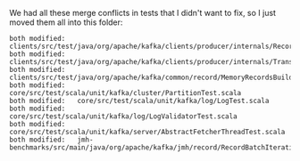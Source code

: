 
We had all these merge conflicts in tests that I didn't want to fix, so I just moved them all into this folder:

	both modified:   clients/src/test/java/org/apache/kafka/clients/producer/internals/RecordAccumulatorTest.java
	both modified:   clients/src/test/java/org/apache/kafka/clients/producer/internals/TransactionManagerTest.java
	both modified:   clients/src/test/java/org/apache/kafka/common/record/MemoryRecordsBuilderTest.java
	both modified:   core/src/test/scala/unit/kafka/cluster/PartitionTest.scala
	both modified:   core/src/test/scala/unit/kafka/log/LogTest.scala
	both modified:   core/src/test/scala/unit/kafka/log/LogValidatorTest.scala
	both modified:   core/src/test/scala/unit/kafka/server/AbstractFetcherThreadTest.scala
	both modified:   jmh-benchmarks/src/main/java/org/apache/kafka/jmh/record/RecordBatchIterationBenchmark.java

